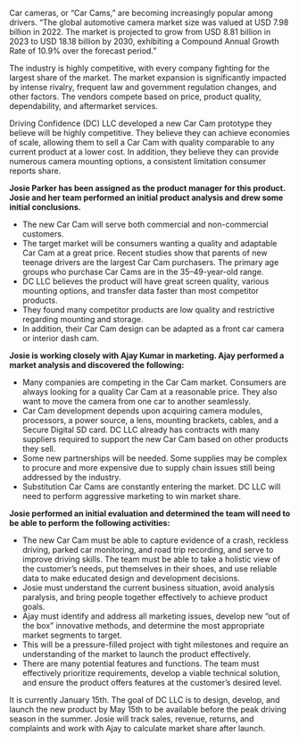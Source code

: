Car cameras, or “Car Cams,” are becoming increasingly popular among drivers. “The global automotive camera market size was valued at USD 7.98 billion in 2022. The market is projected to grow from USD 8.81 billion in 2023 to USD 18.18 billion by 2030, exhibiting a Compound Annual Growth Rate of 10.9% over the forecast period.”

The industry is highly competitive, with every company fighting for the largest share of the market. The market expansion is significantly impacted by intense rivalry, frequent law and government regulation changes, and other factors. The vendors compete based on price, product quality, dependability, and aftermarket services.

Driving Confidence (DC) LLC developed a new Car Cam prototype they believe will be highly competitive. They believe they can achieve economies of scale, allowing them to sell a Car Cam with quality comparable to any current product at a lower cost. In addition, they believe they can provide numerous camera mounting options, a consistent limitation consumer reports share.

**Josie Parker has been assigned as the product manager for this product. Josie and her team performed an initial product analysis and drew some initial conclusions.**

- The new Car Cam will serve both commercial and non-commercial customers.
- The target market will be consumers wanting a quality and adaptable Car Cam at a great price. Recent studies show that parents of new teenage drivers are the largest Car Cam purchasers. The primary age groups who purchase Car Cams are in the 35–49-year-old range.
- DC LLC believes the product will have great screen quality, various mounting options, and transfer data faster than most competitor products.
- They found many competitor products are low quality and restrictive regarding mounting and storage.
- In addition, their Car Cam design can be adapted as a front car camera or interior dash cam.

**Josie is working closely with Ajay Kumar in marketing. Ajay performed a market analysis and discovered the following:**

- Many companies are competing in the Car Cam market. Consumers are always looking for a quality Car Cam at a reasonable price. They also want to move the camera from one car to another seamlessly.
- Car Cam development depends upon acquiring camera modules, processors, a power source, a lens, mounting brackets, cables, and a Secure Digital SD card. DC LLC already has contracts with many suppliers required to support the new Car Cam based on other products they sell.
- Some new partnerships will be needed. Some supplies may be complex to procure and more expensive due to supply chain issues still being addressed by the industry.
- Substitution Car Cams are constantly entering the market. DC LLC will need to perform aggressive marketing to win market share.

**Josie performed an initial evaluation and determined the team will need to be able to perform the following activities:**

- The new Car Cam must be able to capture evidence of a crash, reckless driving, parked car monitoring, and road trip recording, and serve to improve driving skills. The team must be able to take a holistic view of the customer’s needs, put themselves in their shoes, and use reliable data to make educated design and development decisions.
- Josie must understand the current business situation, avoid analysis paralysis, and bring people together effectively to achieve product goals.
- Ajay must identify and address all marketing issues, develop new “out of the box” innovative methods, and determine the most appropriate market segments to target.
- This will be a pressure-filled project with tight milestones and require an understanding of the market to launch the product effectively.
- There are many potential features and functions. The team must effectively prioritize requirements, develop a viable technical solution, and ensure the product offers features at the customer’s desired level.

It is currently January 15th. The goal of DC LLC is to design, develop, and launch the new product by May 15th to be available before the peak driving season in the summer. Josie will track sales, revenue, returns, and complaints and work with Ajay to calculate market share after launch.

